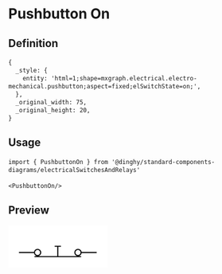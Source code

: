 # Pushbutton On

## Definition

```
{
  _style: { 
    entity: 'html=1;shape=mxgraph.electrical.electro-mechanical.pushbutton;aspect=fixed;elSwitchState=on;',
  },
  _original_width: 75,
  _original_height: 20,
}
```

## Usage

```
import { PushbuttonOn } from '@dinghy/standard-components-diagrams/electricalSwitchesAndRelays'

<PushbuttonOn/>
```

## Preview

<img src="./pushbutton-on.png" width="200"/>
